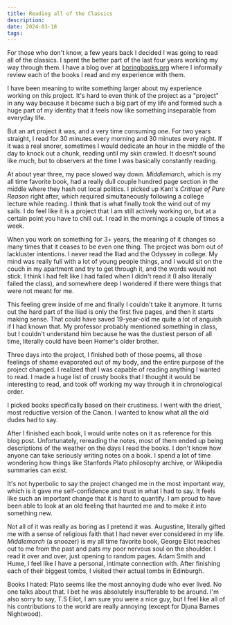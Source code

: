 ```yaml
---
title: Reading all of the Classics
description: 
date: 2024-03-18
tags:
---
```

For those who don't know, a few years back I decided I was going to read all of the classics. I spent the better part of the last four years working my way through them. I have a blog over at [boringbooks.org](boringbooks.org) where I informally review each of the books I read and my experience with them.

I have been meaning to write something larger about my experience working on this project. It's hard to even think of the project as a "project" in any way because it became such a big part of my life and formed such a huge part of my identity that it feels now like something inseparable from everyday life. 

 But an art project it was, and a very time consuming one. For two years straight, I read for 30 minutes every morning and 30 minutes every night. If it was a real snorer, sometimes I would dedicate an hour in the middle of the day to knock out a chunk, reading until my skin crawled. It doesn't sound like much, but to observers at the time I was basically constantly reading. 

At about year three, my pace slowed way down. *Middlemarch*, which is my all time favorite book, had a really dull couple hundred page section in the middle where they hash out local politics. I picked up Kant's *Critique of Pure Reason* right after, which required simultaneously following a college lecture while reading. I think that is what finally took the wind out of my sails. I do feel like it is a project that I am still actively working on, but at a certain point you have to chill out. I read in the mornings a couple of times a week.

When you work on something for 3+ years, the meaning of it changes so many times that it ceases to be even one thing. The project was born out of lackluster intentions. I never read the Iliad and the Odyssey in college. My mind was really full with a lot of young people things, and I would sit on the couch in my apartment and try to get through it, and the words would not stick. I think I had felt like I had failed when I didn't read it (I also literally failed the class), and somewhere deep I wondered if there were things that were not meant for me. 

This feeling grew inside of me and finally I couldn't take it anymore. It turns out the hard part of the Iliad is only the first five pages, and then it starts making sense. That could have saved 19-year-old me quite a lot of anguish if I had known that. My professor probably mentioned something in class, but I couldn't understand him because he was the dustiest person of all time, literally could have been Homer's older brother. 

Three days into the project, I finished both of those poems, all those feelings of shame evaporated out of my body, and the entire purpose of the project changed. I realized that I was capable of reading anything I wanted to read. I made a huge list of crusty books that I thought it would be interesting to read, and took off working my way through it in chronological order.

I picked books specifically based on their crustiness. I went with the driest, most reductive version of the Canon. I wanted to know what all the old dudes had to say. 

After I finished each book, I would write notes on it as reference for this blog post. Unfortunately, rereading the notes, most of them ended up being descriptions of the weather on the days I read the books. I don't know how anyone can take seriously writing notes on a book. I spend a lot of time wondering how things like Stanfords Plato philosophy archive, or Wikipedia summaries can exist. 

It's not hyperbolic to say the project changed me in the most important way, which is it gave me self-confidence and trust in what I had to say. It feels like such an important change that it is hard to quantify. I am proud to have been able to look at an old feeling that haunted me and to make it into something new. 

Not all of it was really as boring as I pretend it was. Augustine, literally gifted me with a sense of religious faith that I had never ever considered in my life. *Middlemarch* (a snoozer) is my all time favorite book, George Eliot reaches out to me from the past and pats my poor nervous soul on the shoulder. I read it over and over, just opening to random pages. Adam Smith and Hume, I feel like I have a personal, intimate connection with. After finishing each of their biggest tombs, I visited their actual tombs in Edinburgh. 

Books I hated: Plato seems like the most annoying dude who ever lived. No one talks about that. I bet he was absolutely insufferable to be around. I'm also sorry to say, T.S Eliot, I am sure you were a nice guy, but I feel like all of his contributions to the world are really annoying (except for Djuna Barnes Nightwood). 
